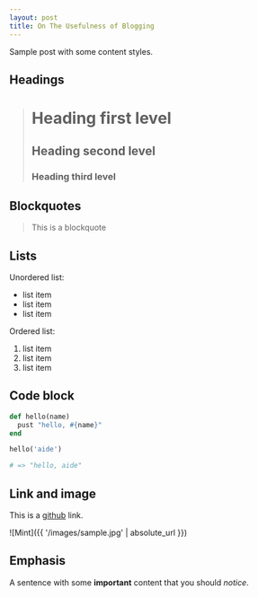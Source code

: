 ```yaml
---
layout: post
title: On The Usefulness of Blogging
---
```


Sample post with some content styles.

## Headings


> # Heading first level
> ## Heading second level
> ### Heading third level


## Blockquotes

> This is a blockquote

## Lists

Unordered list:

- list item
- list item
- list item


Ordered list:

1. list item
2. list item
3. list item

## Code block

```ruby
def hello(name)
  pust "hello, #{name}"
end

hello('aide')

# => "hello, aide"
```

## Link and image

This is a [github](https://github.com/aidewoode/jekyll-theme-mint) link.

![Mint]({{ '/images/sample.jpg' | absolute_url }})

## Emphasis

A sentence with some **important** content that you should *notice*.
